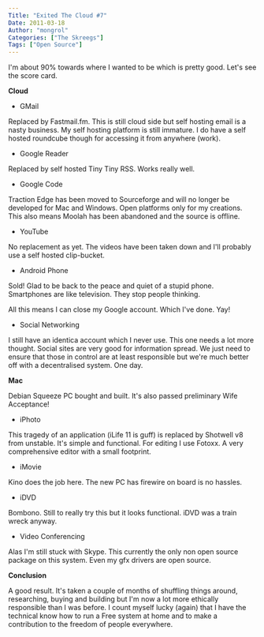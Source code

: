 ```yaml
---
Title: "Exited The Cloud #7"
Date: 2011-03-18
Author: "mongrol"
Categories: ["The Skreegs"]
Tags: ["Open Source"]
---
```


I'm about 90% towards where I wanted to be which is pretty good. Let's
see the score card.

**Cloud**

-   GMail

Replaced by Fastmail.fm. This is still cloud side but self hosting email
is a nasty business. My self hosting platform is still immature. I do
have a self hosted roundcube though for accessing it from anywhere
(work).

-   Google Reader

Replaced by self hosted Tiny Tiny RSS. Works really well.

-   Google Code

Traction Edge has been moved to Sourceforge and will no longer be
developed for Mac and Windows. Open platforms only for my creations.
This also means Moolah has been abandoned and the source is offline.

-   YouTube

No replacement as yet. The videos have been taken down and I'll probably
use a self hosted clip-bucket.

-   Android Phone

Sold! Glad to be back to the peace and quiet of a stupid phone.
Smartphones are like television. They stop people thinking.

All this means I can close my Google account. Which I've done. Yay!

-   Social Networking

I still have an identica account which I never use. This one needs a lot
more thought. Social sites are very good for information spread. We just
need to ensure that those in control are at least responsible but we're
much better off with a decentralised system. One day.

**Mac**

Debian Squeeze PC bought and built. It's also passed preliminary Wife
Acceptance!

-   iPhoto

This tragedy of an application (iLife 11 is guff) is replaced by
Shotwell v8 from unstable. It's simple and functional. For editing I use
Fotoxx. A very comprehensive editor with a small footprint.

-   iMovie

Kino does the job here. The new PC has firewire on board is no hassles.

-   iDVD

Bombono. Still to really try this but it looks functional. iDVD was a
train wreck anyway.

-   Video Conferencing

Alas I'm still stuck with Skype. This currently the only non open source
package on this system. Even my gfx drivers are open source.

**Conclusion**

A good result. It's taken a couple of months of shuffling things around,
researching, buying and building but I'm now a lot more ethically
responsible than I was before. I count myself lucky (again) that I have
the technical know how to run a Free system at home and to make a
contribution to the freedom of people everywhere.
